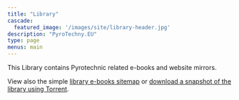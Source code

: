 ```yaml
---
title: "Library"
cascade:
  featured_image: '/images/site/library-header.jpg'
description: "PyroTechny.EU"
type: page
menus: main
---
```


This Library contains Pyrotechnic related e-books and website mirrors.

View also the simple [library e-books sitemap](/library/ebooks/sitemap) or [download a snapshot of the library using Torrent](/library/ebooks/torrent).
